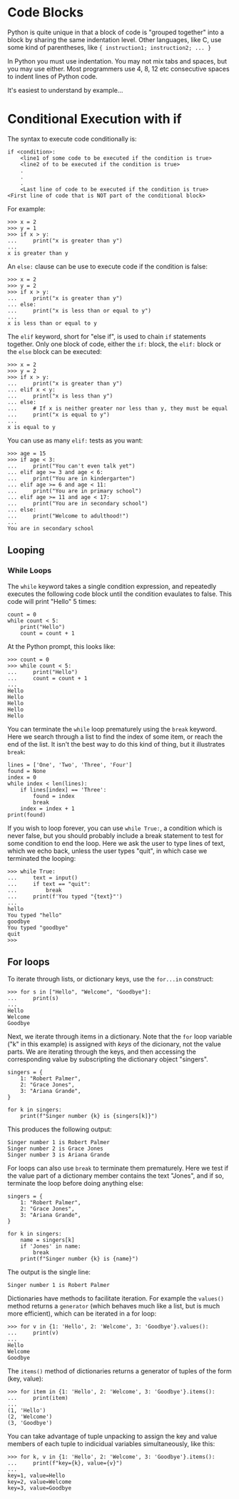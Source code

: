 # Code Blocks

Python is quite unique in that a block of code is "grouped together" into a block by sharing the same indentation level. Other languages, like C, use some kind of parentheses, like `{ instruction1; instruction2; ... }`

In Python you must use indentation. You may not mix tabs and spaces, but you may use either. Most programmers use 4, 8, 12 etc consecutive spaces to indent lines of Python code.

It's easiest to understand by example...

# Conditional Execution with if

The syntax to execute code conditionally is:

```
if <condition>:
    <line1 of some code to be executed if the condition is true>
    <line2 of to be executed if the condition is true>
    .
    .
    .
    <Last line of code to be executed if the condition is true>
<First line of code that is NOT part of the conditional block>
```

For example:

```
>>> x = 2
>>> y = 1
>>> if x > y:
...     print("x is greater than y")
... 
x is greater than y
```

An `else:` clause can be use to execute code if the condition is false:

```
>>> x = 2
>>> y = 2
>>> if x > y:
...     print("x is greater than y")
... else:
...     print("x is less than or equal to y")
... 
x is less than or equal to y
```

The `elif` keyword, short for "else if", is used to chain `if` statements together. Only one block of code, either the `if:` block, the `elif:` block or the `else` block can be executed:

```
>>> x = 2
>>> y = 2
>>> if x > y:
...     print("x is greater than y")
... elif x < y:
...     print("x is less than y")
... else:
...     # If x is neither greater nor less than y, they must be equal
...     print("x is equal to y")
... 
x is equal to y
```

You can use as many `elif:` tests as you want:

```
>>> age = 15
>>> if age < 3:
...     print("You can't even talk yet")
... elif age >= 3 and age < 6:
...     print("You are in kindergarten")
... elif age >= 6 and age < 11:
...     print("You are in primary school")
... elif age >= 11 and age < 17:
...     print("You are in secondary school")
... else:
...     print("Welcome to adulthood!")
... 
You are in secondary school
```

## Looping

### While Loops

The `while` keyword takes a single condition expression, and repeatedly executes the following code block until the condition evaulates to false. This code will print "Hello" 5 times:

```
count = 0
while count < 5:
    print("Hello")
    count = count + 1
```

At the Python prompt, this looks like:
```
>>> count = 0
>>> while count < 5:
...     print("Hello")
...     count = count + 1
... 
Hello
Hello
Hello
Hello
Hello
```

You can terminate the `while` loop prematurely using the `break` keyword. Here we search through a list to find the index of some item, or reach the end of the list. It isn't the best way to do this kind of thing, but it illustrates `break`:

```
lines = ['One', 'Two', 'Three', 'Four']
found = None
index = 0
while index < len(lines):
    if lines[index] == 'Three':
        found = index
        break
    index = index + 1
print(found)
```

If you wish to loop forever, you can use `while True:`, a condition which is never false, but you should probably include a break statement to test for some condition to end the loop. Here we ask the user to type lines of text, which we echo back, unless the user types "quit", in which case we terminated the looping:

```
>>> while True:
...     text = input()
...     if text == "quit":
...         break
...     print(f'You typed "{text}"')
... 
hello
You typed "hello"
goodbye
You typed "goodbye"
quit
>>> 
```

## For loops

To iterate through lists, or dictionary keys, use the `for...in` construct:

```
>>> for s in ["Hello", "Welcome", "Goodbye"]:
...     print(s)
... 
Hello
Welcome
Goodbye
```

Next, we iterate through items in a dictionary. Note that the `for` loop variable ("k" in this example) is assigned with *keys* of the dicionary, not the value parts. We are iterating through the keys, and then accessing the corresponding value by subscripting the dictionary object "singers".

```
singers = {
    1: "Robert Palmer",
    2: "Grace Jones",
    3: "Ariana Grande",
}

for k in singers:
    print(f"Singer number {k} is {singers[k]}")
```

This produces the following output:

```
Singer number 1 is Robert Palmer
Singer number 2 is Grace Jones
Singer number 3 is Ariana Grande
```

For loops can also use `break` to terminate them prematurely. Here we test if the value part of a dictionary member contains the text "Jones", and if so, terminate the loop before doing anything else:

```
singers = {
    1: "Robert Palmer",
    2: "Grace Jones",
    3: "Ariana Grande",
}

for k in singers:
    name = singers[k]
    if 'Jones' in name:
        break
    print(f"Singer number {k} is {name}")
```

The output is the single line:

```
Singer number 1 is Robert Palmer
```


Dictionaries have methods to facilitate iteration. For example the `values()` method returns a `generator` (which behaves much like a list, but is much more efficient), which can be iterated in a for loop:

```
>>> for v in {1: 'Hello', 2: 'Welcome', 3: 'Goodbye'}.values():
...     print(v)
... 
Hello
Welcome
Goodbye
```

The `items()` method of dictionaries returns a generator of tuples of the form (key, value):

```
>>> for item in {1: 'Hello', 2: 'Welcome', 3: 'Goodbye'}.items():
...     print(item)
... 
(1, 'Hello')
(2, 'Welcome')
(3, 'Goodbye')
```

You can take advantage of tuple unpacking to assign the key and value members of each tuple to indicidual variables simultaneously, like this:

```
>>> for k, v in {1: 'Hello', 2: 'Welcome', 3: 'Goodbye'}.items():
...     print(f"key={k}, value={v}")
... 
key=1, value=Hello
key=2, value=Welcome
key=3, value=Goodbye
```
